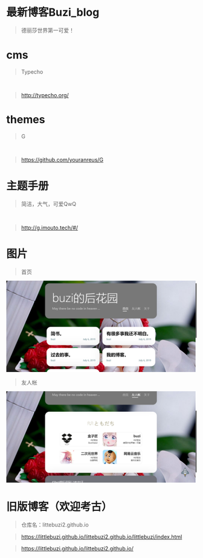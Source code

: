 # 最新博客Buzi_blog

> 德丽莎世界第一可爱！

# cms

> Typecho

<br>

> http://typecho.org/

# themes

> G

<br>

> https://github.com/youranreus/G

# 主题手册

> 简洁，大气，可爱QwQ

<br>

> http://g.imouto.tech/#/

# 图片

> 首页

![](https://github.com/littlebuzi/Buzi_blog/blob/master/博客1.png)

> 友人帐

![](https://github.com/littlebuzi/Buzi_blog/blob/master/博客2.png)

# 旧版博客（欢迎考古）

> 仓库名：littebuzi2.github.io

> https://littlebuzi.github.io/littebuzi2.github.io/littlebuzi/index.html

> https://littlebuzi.github.io/littebuzi2.github.io/

